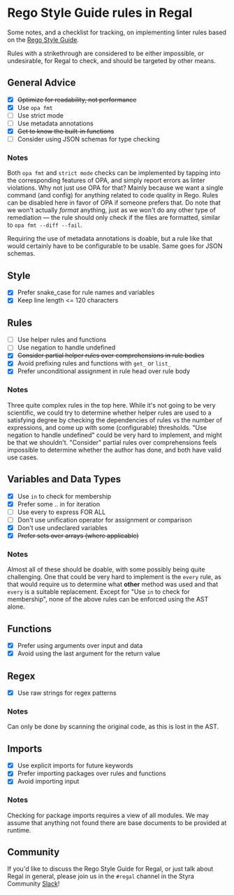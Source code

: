 # Rego Style Guide rules in Regal

Some notes, and a checklist for tracking, on implementing linter rules based on the
[Rego Style Guide](https://github.com/StyraInc/rego-style-guide).

Rules with a strikethrough are considered to be either impossible, or undesirable,
for Regal to check, and should be targeted by other means.

## General Advice

- [x] ~~Optimize for readability, not performance~~
- [x] Use `opa fmt`
- [ ] Use strict mode
- [ ] Use metadata annotations
- [x] ~~Get to know the built-in functions~~
- [ ] Consider using JSON schemas for type checking

### Notes

Both `opa fmt` and `strict mode` checks can be implemented by tapping into
the corresponding features of OPA, and simply report errors as linter violations.
Why not just use OPA for that? Mainly because we want a single command (and config)
for anything related to code quality in Rego. Rules can be disabled here in favor of
OPA if someone prefers that. Do note that we won't actually _format_ anything,
just as we won't do any other type of remediation — the rule should only check if
the files are formatted, similar to `opa fmt --diff --fail`.

Requiring the use of metadata annotations is doable, but a rule like that would
certainly have to be configurable to be usable. Same goes for JSON schemas.

## Style

- [x] Prefer snake_case for rule names and variables
- [x] Keep line length <= 120 characters

## Rules

- [ ] Use helper rules and functions
- [ ] Use negation to handle undefined
- [x] ~~Consider partial helper rules over comprehensions in rule bodies~~
- [x] Avoid prefixing rules and functions with `get_` or `list_`
- [x] Prefer unconditional assignment in rule head over rule body

### Notes

Three quite complex rules in the top here. While it's not going to be very
scientific, we could try to determine whether helper rules are used to a
satisfying degree by checking the dependencies of rules vs the number of
expressions, and come up with some (configurable) thresholds. "Use negation to
handle undefined" could be very hard to implement, and might be that we
shouldn't. "Consider" partial rules over comprehensions feels impossible to
determine whether the author has done, and both have valid use cases.

## Variables and Data Types

- [x] Use `in` to check for membership
- [x] Prefer some .. in for iteration
- [ ] Use every to express FOR ALL
- [ ] Don't use unification operator for assignment or comparison
- [x] Don't use undeclared variables
- [x] ~~Prefer sets over arrays (where applicable)~~

### Notes

Almost all of these should be doable, with some possibly being quite challenging.
One that could be very hard to implement is the `every` rule, as that would
require us to determine what **other** method was used and that `every` is a
suitable replacement. Except for "Use `in` to check for membership",
none of the above rules can be enforced using the AST alone.

## Functions

- [x] Prefer using arguments over input and data
- [x] Avoid using the last argument for the return value

## Regex

- [x] Use raw strings for regex patterns

### Notes

Can only be done by scanning the original code, as this is lost in the AST.

## Imports

- [x] Use explicit imports for future keywords
- [x] Prefer importing packages over rules and functions
- [x] Avoid importing input

### Notes

Checking for package imports requires a view of all modules. We may assume that
anything not found there are base documents to be provided at runtime.

## Community

If you'd like to discuss the Rego Style Guide for Regal, or just talk about Regal in general, please join us in the
`#regal` channel in the Styra Community [Slack](https://communityinviter.com/apps/styracommunity/signup)!
